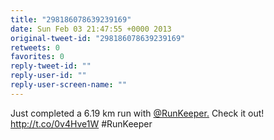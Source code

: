 ```yaml
---
title: "298186078639239169"
date: Sun Feb 03 21:47:55 +0000 2013
original-tweet-id: "298186078639239169"
retweets: 0
favorites: 0
reply-tweet-id: ""
reply-user-id: ""
reply-user-screen-name: ""
---
```

Just completed a 6.19 km run with <a href="https://twitter.com/RunKeeper.">@RunKeeper.</a> Check it out! http://t.co/0v4Hve1W #RunKeeper
